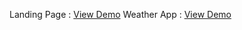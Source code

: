 Landing Page : <a href="https://2a4ddc-landing-page.netlify.app/" target="_blank">View Demo</a>
Weather App : <a href="https://weather-app-88008d.netlify.app/" target="_blank">View Demo</a>
